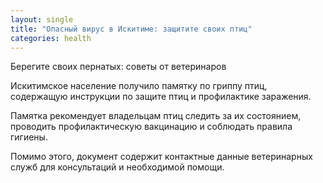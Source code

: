 ```yaml
---
layout: single
title: "Опасный вирус в Искитиме: защитите своих птиц"
categories: health
---
```

Берегите своих пернатых: советы от ветеринаров

Искитимское население получило памятку по гриппу птиц, содержащую инструкции по защите птиц и профилактике заражения.

Памятка рекомендует владельцам птиц следить за их состоянием, проводить профилактическую вакцинацию и соблюдать правила гигиены.

Помимо этого, документ содержит контактные данные ветеринарных служб для консультаций и необходимой помощи.